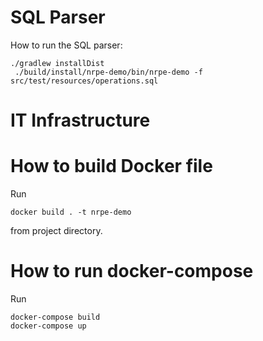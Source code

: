 # SQL Parser

How to run the SQL parser:

```
./gradlew installDist 
 ./build/install/nrpe-demo/bin/nrpe-demo -f src/test/resources/operations.sql
```

# IT Infrastructure

# How to build Docker file

Run

```
docker build . -t nrpe-demo
```

from project directory.

# How to run docker-compose

Run 

```
docker-compose build
docker-compose up
```

